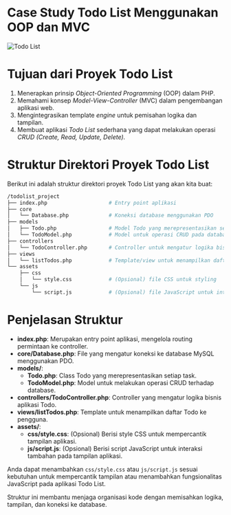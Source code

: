 # Case Study Todo List Menggunakan OOP dan MVC

![Todo List](todolist_project/assets/img/img_todos.png)

# Tujuan dari Proyek Todo List

1. Menerapkan prinsip _Object-Oriented Programming_ (OOP) dalam PHP.
2. Memahami konsep _Model-View-Controller_ (MVC) dalam pengembangan aplikasi web.
3. Mengintegrasikan template _engine_ untuk pemisahan logika dan tampilan.
4. Membuat aplikasi _Todo List_ sederhana yang dapat melakukan operasi _CRUD (Create, Read, Update, Delete)._

# Struktur Direktori Proyek Todo List

Berikut ini adalah struktur direktori proyek Todo List yang akan kita buat:

```graphql
/todolist_project
├── index.php                    # Entry point aplikasi
├── core
│   └── Database.php             # Koneksi database menggunakan PDO
├── models
│   ├── Todo.php                 # Model Todo yang merepresentasikan setiap task
│   └── TodoModel.php            # Model untuk operasi CRUD pada database
├── controllers
│   └── TodoController.php       # Controller untuk mengatur logika bisnis Todo
├── views
│   └── listTodos.php            # Template/view untuk menampilkan daftar Todo
└── assets
    ├── css
    │   └── style.css            # (Opsional) file CSS untuk styling
    └── js
        └── script.js            # (Opsional) file JavaScript untuk interaksi tambahan
```

# Penjelasan Struktur

- **index.php**: Merupakan entry point aplikasi, mengelola routing permintaan ke controller.
- **core/Database.php**: File yang mengatur koneksi ke database MySQL menggunakan PDO.
- **models/**:
  - **Todo.php**: Class Todo yang merepresentasikan setiap task.
  - **TodoModel.php**: Model untuk melakukan operasi CRUD terhadap database.
- **controllers/TodoController.php**: Controller yang mengatur logika bisnis aplikasi Todo.
- **views/listTodos.php**: Template untuk menampilkan daftar Todo ke pengguna.
- **assets/**:
  - **css/style.css**: (Opsional) Berisi style CSS untuk mempercantik tampilan aplikasi.
  - **js/script.js**: (Opsional) Berisi script JavaScript untuk interaksi tambahan pada tampilan aplikasi.

Anda dapat menambahkan `css/style.css` atau `js/script.js` sesuai kebutuhan untuk mempercantik tampilan atau menambahkan fungsionalitas JavaScript pada aplikasi Todo List.

Struktur ini membantu menjaga organisasi kode dengan memisahkan logika, tampilan, dan koneksi ke database.